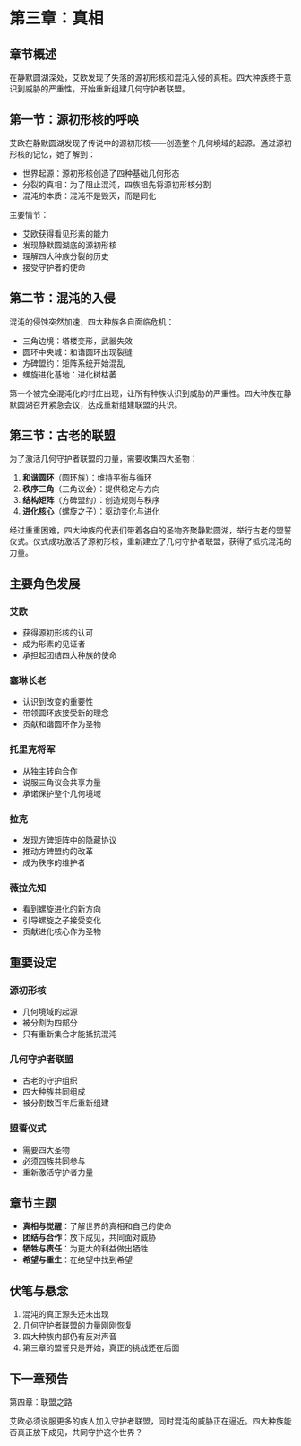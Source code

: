 # 第三章：真相

## 章节概述

在静默圆湖深处，艾欧发现了失落的源初形核和混沌入侵的真相。四大种族终于意识到威胁的严重性，开始重新组建几何守护者联盟。

## 第一节：源初形核的呼唤

艾欧在静默圆湖发现了传说中的源初形核——创造整个几何境域的起源。通过源初形核的记忆，她了解到：

- 世界起源：源初形核创造了四种基础几何形态
- 分裂的真相：为了阻止混沌，四族祖先将源初形核分割
- 混沌的本质：混沌不是毁灭，而是同化

主要情节：
- 艾欧获得看见形素的能力
- 发现静默圆湖底的源初形核
- 理解四大种族分裂的历史
- 接受守护者的使命

## 第二节：混沌的入侵

混沌的侵蚀突然加速，四大种族各自面临危机：

- 三角边境：塔楼变形，武器失效
- 圆环中央城：和谐圆环出现裂缝
- 方碑盟约：矩阵系统开始混乱
- 螺旋进化基地：进化树枯萎

第一个被完全混沌化的村庄出现，让所有种族认识到威胁的严重性。四大种族在静默圆湖召开紧急会议，达成重新组建联盟的共识。

## 第三节：古老的联盟

为了激活几何守护者联盟的力量，需要收集四大圣物：

1. **和谐圆环**（圆环族）：维持平衡与循环
2. **秩序三角**（三角议会）：提供稳定与方向
3. **结构矩阵**（方碑盟约）：创造规则与秩序
4. **进化核心**（螺旋之子）：驱动变化与进化

经过重重困难，四大种族的代表们带着各自的圣物齐聚静默圆湖，举行古老的盟誓仪式。仪式成功激活了源初形核，重新建立了几何守护者联盟，获得了抵抗混沌的力量。

## 主要角色发展

### 艾欧
- 获得源初形核的认可
- 成为形素的见证者
- 承担起团结四大种族的使命

### 塞琳长老
- 认识到改变的重要性
- 带领圆环族接受新的理念
- 贡献和谐圆环作为圣物

### 托里克将军
- 从独主转向合作
- 说服三角议会共享力量
- 承诺保护整个几何境域

### 拉克
- 发现方碑矩阵中的隐藏协议
- 推动方碑盟约的改革
- 成为秩序的维护者

### 薇拉先知
- 看到螺旋进化的新方向
- 引导螺旋之子接受变化
- 贡献进化核心作为圣物

## 重要设定

### 源初形核
- 几何境域的起源
- 被分割为四部分
- 只有重新集合才能抵抗混沌

### 几何守护者联盟
- 古老的守护组织
- 四大种族共同组成
- 被分割数百年后重新组建

### 盟誓仪式
- 需要四大圣物
- 必须四族共同参与
- 重新激活守护者力量

## 章节主题

- **真相与觉醒**：了解世界的真相和自己的使命
- **团结与合作**：放下成见，共同面对威胁
- **牺牲与责任**：为更大的利益做出牺牲
- **希望与重生**：在绝望中找到希望

## 伏笔与悬念

1. 混沌的真正源头还未出现
2. 几何守护者联盟的力量刚刚恢复
3. 四大种族内部仍有反对声音
4. 第三章的盟誓只是开始，真正的挑战还在后面

## 下一章预告

第四章：联盟之路

艾欧必须说服更多的族人加入守护者联盟，同时混沌的威胁正在逼近。四大种族能否真正放下成见，共同守护这个世界？